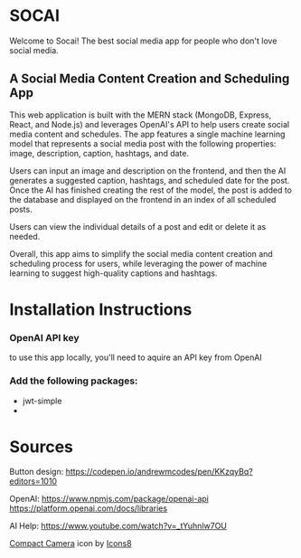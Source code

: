 # SOCAI 

Welcome to Socai! The best social media app for people who don't love social media. 

## A Social Media Content Creation and Scheduling App

This web application is built with the MERN stack (MongoDB, Express, React, and Node.js) and leverages OpenAI's API to help users create social media content and schedules. The app features a single machine learning model that represents a social media post with the following properties: image, description, caption, hashtags, and date.

Users can input an image and description on the frontend, and then the AI generates a suggested caption, hashtags, and scheduled date for the post. Once the AI has finished creating the rest of the model, the post is added to the database and displayed on the frontend in an index of all scheduled posts. 

Users can view the individual details of a post and edit or delete it as needed.

Overall, this app aims to simplify the social media content creation and scheduling process for users, while leveraging the power of machine learning to suggest high-quality captions and hashtags.


# Installation Instructions 

### OpenAI API key 
to use this app locally, you'll need to aquire an API key from OpenAI 

### Add the following packages: 
- jwt-simple 
- 



# Sources

Button design: https://codepen.io/andrewmcodes/pen/KKzqyBq?editors=1010

OpenAI: 
https://www.npmjs.com/package/openai-api
https://platform.openai.com/docs/libraries 

AI Help:
https://www.youtube.com/watch?v=_tYuhnlw7OU 


<a target="_blank" href="https://icons8.com/icon/85921/compact-camera">Compact Camera</a> icon by <a target="_blank" href="https://icons8.com">Icons8</a>